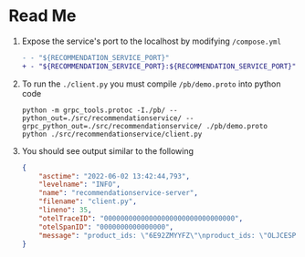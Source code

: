 # Read Me

1. Expose the service's port to the localhost by modifying `/compose.yml`

    ```diff
    - - "${RECOMMENDATION_SERVICE_PORT}"
    + - "${RECOMMENDATION_SERVICE_PORT}:${RECOMMENDATION_SERVICE_PORT}"
    ```

1. To run the `./client.py` you must compile `/pb/demo.proto` into python code

    ```shell
    python -m grpc_tools.protoc -I./pb/ --python_out=./src/recommendationservice/ --grpc_python_out=./src/recommendationservice/ ./pb/demo.proto
    python ./src/recommendationservice/client.py
    ```

1. You should see output similar to the following

    ```json
    {
        "asctime": "2022-06-02 13:42:44,793",
        "levelname": "INFO",
        "name": "recommendationservice-server",
        "filename": "client.py",
        "lineno": 35,
        "otelTraceID": "00000000000000000000000000000000",
        "otelSpanID": "0000000000000000",
        "message": "product_ids: \"6E92ZMYYFZ\"\nproduct_ids: \"OLJCESPC7Z\"\nproduct_ids: \"LS4PSXUNUM\"\nproduct_ids: \"2ZYFJ3GM2N\"\nproduct_ids: \"1YMWWN1N4O\"\n"
    }
    ```
